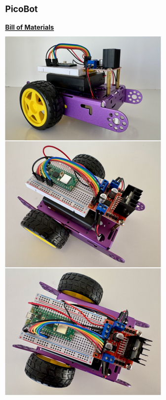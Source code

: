 # PicoBot


## [Bill of Materials](BillofMaterials.md)



<img src="https://github.com/stemoutreach/BasicRobot/blob/main/zzimages/prototype1.jpg" width="600" > 

<img src="https://github.com/stemoutreach/BasicRobot/blob/main/zzimages/prototype3.jpg" width="600" > 

<img src="https://github.com/stemoutreach/BasicRobot/blob/main/zzimages/prototype2.jpg" width="600" > 
